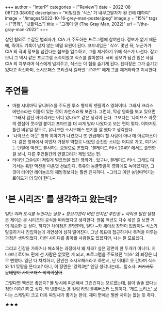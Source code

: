 +++
author = "InterP"
categories = ["Review"]
date = 2022-08-06T23:38:00Z
description = "비밀요원 '식스' 가 내부고발자가 된 건에 대하여"
image = "/images/2022-10-16-grey-man-poster.jpeg"
image_y = "15%"
tags = ["영화", "넷플릭스"]
title = "그레이 맨 (The Gray Man, 2022)"
url = "/the-gray-man-2022"
+++

살인 혐의로 수감된 범죄자가, CIA 가 주도하는 프로그램에 참여한다. 정보가 없기 때문에, 죽어도 기록이 남지 않는 비밀 요원이 된다. 코드네임은 '_식스_'. 몇년 뒤, 누군가가 CIA 의 극비 정보를 넘긴다는 첩보를 입수하고, 그를 제거하기 위해 식스가 나선다. 잡고 보니 그 역시 같은 프로그램 소속이었고 식스를 알아본다. 극비 정보가 담긴 칩은 사실 CIA 의 치부라며 식스에게 넘겨주고, 식스는 이 칩을 숨기게 된다. 센터장은 그가 숨기고 있다고 확신하며, 소시오패스 프리랜서 킬러인 '_로이드_' 에게 그를 제거하라고 지시한다.

# 주연들

* 마블 시네마틱 유니버스를 주도한 루소 형제의 넷플릭스 영화이다. 그래서 크리스 에반스라는 이름이 있는 것이 자연스러워 보인다. 그런데, 막상 영화를 보고 있으면 '그래서 캡틴 아메리카는 어디 있나요?' 같은 생각이 든다. 그보다는 '나이브스 아웃' 의 랜섬이 콧수염 붙이고 포마드를 더 씨게 발라 나왔다고 보는 편이 맞다. 이마저도 틀린 비유일 정도로, 유니크한 소시오패스 연기를 잘 했다고 생각한다.
* '나이브스 아웃' 영화 이야기가 나왔으니 또 언급해야 할 사람이 아나 데 아르마스이다. 같은 영화에서 이민자 가정부 역할로 나왔던 순진한 소녀는 어디로 가고, 여기서는 단발에 액션도 불사하는 요원으로 분했다. '블레이드 러너 2049' 에서도 출연한 걸 보니, 다른 주연들간의 연결고리가 제법 있는 편.
* 라이언 고슬링이 저렇게 벌크업을 했던 영화가.. 있구나, 블레이드 러너. 그래도 여기서는 육탄 액션을 마음껏 선보인다. 특유의 능글맞음이 영화에도 녹아있지만, 그것이 라이언 레이놀즈의 깨방정보다는 훨씬 진지하다. \~그리고 이런 농담따먹기는 로이드가 더 많이 한다.\~

# '본 시리즈' 를 생각하고 왔는데?

일단 _여러 도시를 누빈다는 설정 + 정보기관이 버린 먼치킨 주인공 + 싸이코 빌런_ 설정은 제이슨 본 시리즈의 공식을 따라했다고 생각한다. 맨몸 액션도 다수 섞은 걸 보면 거의 계승한 듯 싶다. 하지만 차이점은 분명한데, 일단 \~카 체이싱 장면이 없잖아!\~ 식스가 탈출하거나 진입하는데 개연성이 심히 떨어진다. 그냥 목표에 접근하거나 목적을 이루는 과정은 생략되었다. 이런 사이다를 좋아할 사람들도 있겠지만, 나는 잘 모르겠다.

그리고 긴장을 가하거나 해소하는 과정에서 왜 저래? 싶은 장면이 한 두개가 아니다. 지나보니 로이드 편에 선 사람은 없었던 게 되고, 프로그램을 주도했던 '피츠' 의 퇴장은 너무 뻔했다. 일단 다 차치하고, 잔인한 소시오패스라고 하면서, 난 이대로 못 간다며 식스와 1:1 맞짱을 뜬다고? 아니, 이 장면은 '강력3반' 엔딩 생각나는데... 맙소사. ~~저기서도 윤태영이 사이코패스 악역이잖아~~

그렇다면 액션은 좋은지? 볼 당시에 피곤해서 그런건지는 모르겠는데, 잠이 솔솔 왔다는 점만 이야기하고 싶다. 딱 넷플릭스 용 킬링 타임 블록버스터 느낌이다. '레드 노티스' 보다는 스케일이 크고 더욱 짜임새가 좋기는 한데, 재미 면에선 별반 차이는 없는 듯 하다.

★★★